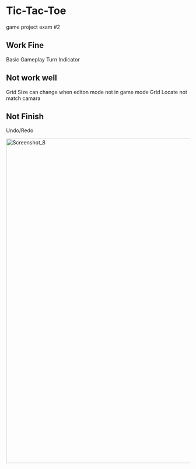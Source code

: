 # Tic-Tac-Toe
 game project exam #2

Work Fine
------------
Basic Gameplay
Turn Indicator

Not work well
------------
Grid Size can change when editon mode not in game mode
Grid Locate not match camara

Not Finish
------------
Undo/Redo

<img width="888" alt="Screenshot_8" src="https://user-images.githubusercontent.com/20909108/129551338-569676b1-5d06-46ca-989b-206c53eac1a5.png">
